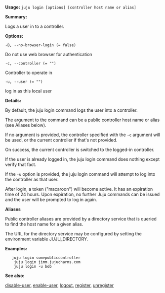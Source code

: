 **Usage:** `juju login [options] [controller host name or alias]`

**Summary:**

Logs a user in to a controller.

**Options:**

`-B, --no-browser-login (= false)`

Do not use web browser for authentication

`-c, --controller (= "")`

Controller to operate in

`-u, --user (= "")`

log in as this local user

**Details:**

By default, the juju login command logs the user into a controller.

The argument to the command can be a public controller host name or alias (see Aliases below).

If no argument is provided, the controller specified with the `-c` argument will be used, or the current controller if that's not provided.

On success, the current controller is switched to the logged-in controller.

If the user is already logged in, the juju login command does nothing except verify that fact.

If the `-u` option is provided, the juju login command will attempt to log into the controller as that user.

After login, a token ("macaroon") will become active. It has an expiration time of 24 hours. Upon expiration, no further Juju commands can be issued and the user will be prompted to log in again.

**Aliases**

Public controller aliases are provided by a directory service that is queried to find the host name for a given alias.

The URL for the directory service may be configured by setting the environment variable JUJU_DIRECTORY.

**Examples:**

       juju login somepubliccontroller
        juju login jimm.jujucharms.com
        juju login -u bob
**See also:**

[disable-user](https://discourse.jujucharms.com/t/command-disable-user/1713), [enable-user](https://discourse.jujucharms.com/t/command-enable-user/1719), [logout](https://discourse.jujucharms.com/t/command-logout/1761), [register](https://discourse.jujucharms.com/t/command-register/1777), [unregister](https://discourse.jujucharms.com/t/command-unregister/1846)

